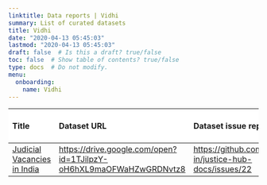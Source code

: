 ```yaml
---
linktitle: Data reports | Vidhi
summary: List of curated datasets
title: Vidhi
date: "2020-04-13 05:45:03"
lastmod: "2020-04-13 05:45:03"
draft: false  # Is this a draft? true/false
toc: false  # Show table of contents? true/false
type: docs  # Do not modify.
menu:
  onboarding:
    name: Vidhi
---
```

<table class="table table-condensed table-responsive" style="margin-left: auto; margin-right: auto;">
 <thead>
  <tr>
   <th style="text-align:left;position: sticky; top:0; background-color: #FFFFFF;"> Title </th>
   <th style="text-align:left;position: sticky; top:0; background-color: #FFFFFF;"> Dataset URL </th>
   <th style="text-align:left;position: sticky; top:0; background-color: #FFFFFF;"> Dataset issue report </th>
   <th style="text-align:left;position: sticky; top:0; background-color: #FFFFFF;"> Data Issue Status </th>
  </tr>
 </thead>
<tbody>
  <tr>
   <td style="text-align:left;"> <a href="Judicial-Vacancies-in-India" style="     ">Judicial Vacancies in India</a> </td>
   <td style="text-align:left;"> <a href="https://drive.google.com/open?id=1TJilpzY-oH6hXL9maOFWaHZwGRDNvtz8" style="     ">https://drive.google.com/open?id=1TJilpzY-oH6hXL9maOFWaHZwGRDNvtz8</a> </td>
   <td style="text-align:left;"> <a href="https://github.com/justicehub-in/justice-hub-docs/issues/22" style="     ">https://github.com/justicehub-in/justice-hub-docs/issues/22</a> </td>
   <td style="text-align:left;"> Open </td>
  </tr>
</tbody>
</table>
